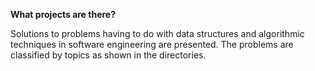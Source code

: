 **What projects are there?**

Solutions to problems having to do with data structures and algorithmic techniques in software engineering are presented. The problems are classified by topics as shown in the directories.
